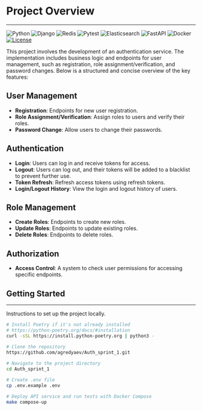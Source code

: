 # Project Overview
---
![Python](https://img.shields.io/badge/Python-3.12-blue)
![Django](https://img.shields.io/badge/Django-3.2-blue)
![Redis](https://img.shields.io/badge/Redis-5.0.4-red)
![Pytest](https://img.shields.io/badge/pytest-7.7.7-blue)
![Elasticsearch](https://img.shields.io/badge/Elasticsearch-8.12-yellow)
![FastAPI](https://img.shields.io/badge/FastAPI-0.109.1-green)
![Docker](https://img.shields.io/badge/Docker-20.10-blue)
[![License](https://img.shields.io/badge/License-MIT-green)](https://opensource.org/licenses/MIT)

This project involves the development of an authentication service. The implementation includes business logic and endpoints for user management, such as registration, role assignment/verification, and password changes. Below is a structured and concise overview of the key features:

## User Management
- **Registration**: Endpoints for new user registration.
- **Role Assignment/Verification**: Assign roles to users and verify their roles.
- **Password Change**: Allow users to change their passwords.

## Authentication
- **Login**: Users can log in and receive tokens for access.
- **Logout**: Users can log out, and their tokens will be added to a blacklist to prevent further use.
- **Token Refresh**: Refresh access tokens using refresh tokens.
- **Login/Logout History**: View the login and logout history of users.

## Role Management
- **Create Roles**: Endpoints to create new roles.
- **Update Roles**: Endpoints to update existing roles.
- **Delete Roles**: Endpoints to delete roles.

## Authorization
- **Access Control**: A system to check user permissions for accessing specific endpoints.

## Getting Started
---
Instructions to set up the project locally.

```bash
# Install Poetry if it's not already installed
# https://python-poetry.org/docs/#installation
curl -sSL https://install.python-poetry.org | python3 -

# Clone the repository 
https://github.com/agredyaev/Auth_sprint_1.git
 
# Navigate to the project directory
cd Auth_sprint_1

# Create .env file
cp .env.example .env

# Deploy API service and run tests with Docker Compose
make compose-up